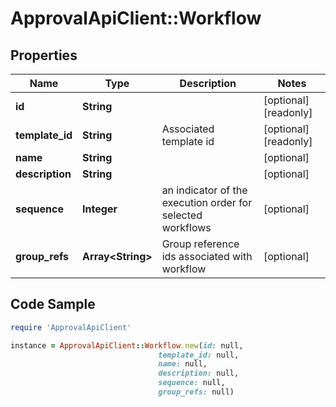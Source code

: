 # ApprovalApiClient::Workflow

## Properties

Name | Type | Description | Notes
------------ | ------------- | ------------- | -------------
**id** | **String** |  | [optional] [readonly] 
**template_id** | **String** | Associated template id | [optional] [readonly] 
**name** | **String** |  | [optional] 
**description** | **String** |  | [optional] 
**sequence** | **Integer** | an indicator of the execution order for selected workflows | [optional] 
**group_refs** | **Array&lt;String&gt;** | Group reference ids associated with workflow | [optional] 

## Code Sample

```ruby
require 'ApprovalApiClient'

instance = ApprovalApiClient::Workflow.new(id: null,
                                 template_id: null,
                                 name: null,
                                 description: null,
                                 sequence: null,
                                 group_refs: null)
```


